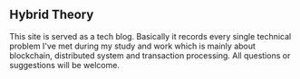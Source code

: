 ## Hybrid Theory

This site is served as a tech blog. Basically it records every single technical problem I've met during my study and work which is mainly about blockchain, distributed system and transaction processing.
All questions or suggestions will be welcome.
